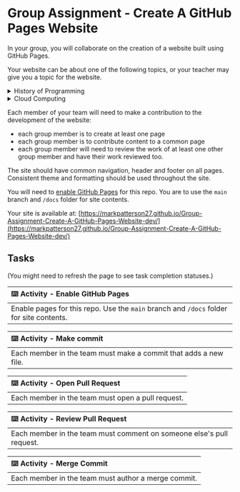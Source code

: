 # Group Assignment - Create A GitHub Pages Website

In your group, you will collaborate on the creation of a website built using GitHub Pages.

Your website can be about one of the following topics, or your teacher may give you a topic for the website.

<details><summary>History of Programming</summary>
    Each group member should choose a different programming language and create a page that details the key characteristics of the language, its development history, and key influences on the language. Sources for each page should be cited.

    The site should include a 'timeline' page that each member contributes to. The 'timeline' page should have each programming language listed in the correct time-slot, linking to that language's page.

</details>

<details><summary>Cloud Computing</summary>
    Each group member should choose one of either: a key characteristics of cloud computing OR a service model used in cloud computing. They should create a page that describes the characteristic or service model they have chosen.

    The site should also include a 'cloud services' page that each member contributes to. This page should give an overview of the services offered by the major cloud providers, highlighting the key services offered per service type.

</details>

Each member of your team will need to make a contribution to the development of the website:
- each group member is to create at least one page
- each group member is to contribute content to a common page
- each group member will need to review the work of at least one other group member and have their work reviewed too.

The site should have common navigation, header and footer on all pages. Consistent theme and formatting should be used throughout the site.

You will need to [enable GitHub Pages](https://docs.github.com/en/pages/getting-started-with-github-pages/configuring-a-publishing-source-for-your-github-pages-site) for this repo. You are to use the `main` branch and `/docs` folder for site contents.

Your site is available at: [https://markpatterson27.github.io/Group-Assignment-Create-A-GitHub-Pages-Website-dev/](https://markpatterson27.github.io/Group-Assignment-Create-A-GitHub-Pages-Website-dev/)

## Tasks

(You might need to refresh the page to see task completion statuses.)

| :keyboard: Activity - Enable GitHub Pages |
|:---|
| Enable pages for this repo. Use the `main` branch and `/docs` folder for site contents. |

| :keyboard: Activity - Make commit |
|:---|
| Each member in the team must make a commit that adds a new file. |

| :keyboard: Activity - Open Pull Request |
|:---|
| Each member in the team must open a pull request. |

| :keyboard: Activity - Review Pull Request |
|:---|
| Each member in the team must comment on someone else's pull request. |

| :keyboard: Activity - Merge Commit |
|:---|
| Each member in the team must author a merge commit. |
